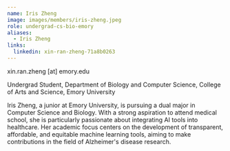 ```yaml
---
name: Iris Zheng
image: images/members/iris-zheng.jpeg
role: undergrad-cs-bio-emory
aliases:
  - Iris Zheng
links:
  linkedin: xin-ran-zheng-71a8b0263
---
```


xin.ran.zheng [at] emory.edu

Undergrad Student, Department of Biology and Computer Science, College of Arts and Science, Emory University

Iris Zheng, a junior at Emory University, is pursuing a dual major in Computer Science and Biology. With a strong aspiration to attend medical school, she is particularly passionate about integrating AI tools into healthcare. Her academic focus centers on the development of transparent, affordable, and equitable machine learning tools, aiming to make contributions in the field of Alzheimer's disease research.
